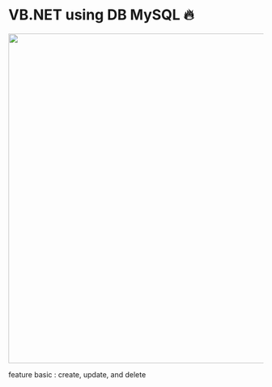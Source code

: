 # VB.NET using DB MySQL 🔥

<img src="https://i.ibb.co/CQvpW6K/Capture.png" width="650px" />

feature basic : create, update, and delete
